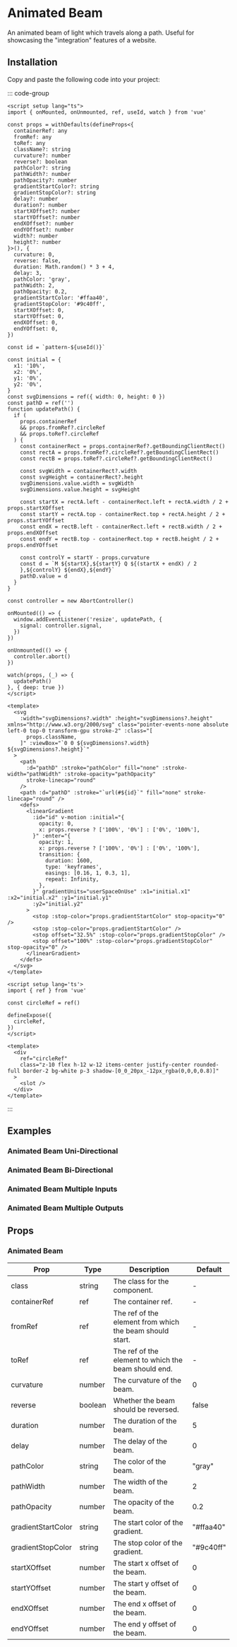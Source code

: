 # Animated Beam

An animated beam of light which travels along a path. Useful for showcasing the "integration" features of a website.

<demo src="../../src/example/animatedBeam/Demo.vue" srcCode="../../src/spark-ui-demos/animatedBeam/AnimatedBeam.vue" />

## Installation

Copy and paste the following code into your project:

::: code-group

```vue [AnimatedBeam.vue]
<script setup lang="ts">
import { onMounted, onUnmounted, ref, useId, watch } from 'vue'

const props = withDefaults(defineProps<{
  containerRef: any
  fromRef: any
  toRef: any
  className?: string
  curvature?: number
  reverse?: boolean
  pathColor?: string
  pathWidth?: number
  pathOpacity?: number
  gradientStartColor?: string
  gradientStopColor?: string
  delay?: number
  duration?: number
  startXOffset?: number
  startYOffset?: number
  endXOffset?: number
  endYOffset?: number
  width?: number
  height?: number
}>(), {
  curvature: 0,
  reverse: false,
  duration: Math.random() * 3 + 4,
  delay: 3,
  pathColor: 'gray',
  pathWidth: 2,
  pathOpacity: 0.2,
  gradientStartColor: '#ffaa40',
  gradientStopColor: '#9c40ff',
  startXOffset: 0,
  startYOffset: 0,
  endXOffset: 0,
  endYOffset: 0,
})

const id = `pattern-${useId()}`

const initial = {
  x1: '10%',
  x2: '0%',
  y1: '0%',
  y2: '0%',
}
const svgDimensions = ref({ width: 0, height: 0 })
const pathD = ref('')
function updatePath() {
  if (
    props.containerRef
    && props.fromRef?.circleRef
    && props.toRef?.circleRef
  ) {
    const containerRect = props.containerRef?.getBoundingClientRect()
    const rectA = props.fromRef?.circleRef?.getBoundingClientRect()
    const rectB = props.toRef?.circleRef?.getBoundingClientRect()

    const svgWidth = containerRect?.width
    const svgHeight = containerRect?.height
    svgDimensions.value.width = svgWidth
    svgDimensions.value.height = svgHeight

    const startX = rectA.left - containerRect.left + rectA.width / 2 + props.startXOffset
    const startY = rectA.top - containerRect.top + rectA.height / 2 + props.startYOffset
    const endX = rectB.left - containerRect.left + rectB.width / 2 + props.endXOffset
    const endY = rectB.top - containerRect.top + rectB.height / 2 + props.endYOffset

    const controlY = startY - props.curvature
    const d = `M ${startX},${startY} Q ${(startX + endX) / 2
    },${controlY} ${endX},${endY}`
    pathD.value = d
  }
}

const controller = new AbortController()

onMounted(() => {
  window.addEventListener('resize', updatePath, {
    signal: controller.signal,
  })
})

onUnmounted(() => {
  controller.abort()
})

watch(props, (_) => {
  updatePath()
}, { deep: true })
</script>

<template>
  <svg
    :width="svgDimensions?.width" :height="svgDimensions?.height" xmlns="http://www.w3.org/2000/svg" class="pointer-events-none absolute left-0 top-0 transform-gpu stroke-2" :class="[
      props.className,
    ]" :viewBox="`0 0 ${svgDimensions?.width} ${svgDimensions?.height}`"
  >
    <path
      :d="pathD" :stroke="pathColor" fill="none" :stroke-width="pathWidth" :stroke-opacity="pathOpacity"
      stroke-linecap="round"
    />
    <path :d="pathD" :stroke="`url(#${id}`" fill="none" stroke-linecap="round" />
    <defs>
      <linearGradient
        :id="id" v-motion :initial="{
          opacity: 0,
          x: props.reverse ? ['100%', '0%'] : ['0%', '100%'],
        }" :enter="{
          opacity: 1,
          x: props.reverse ? ['100%', '0%'] : ['0%', '100%'],
          transition: {
            duration: 1600,
            type: 'keyframes',
            easings: [0.16, 1, 0.3, 1],
            repeat: Infinity,
          },
        }" gradientUnits="userSpaceOnUse" :x1="initial.x1" :x2="initial.x2" :y1="initial.y1"
        :y2="initial.y2"
      >
        <stop :stop-color="props.gradientStartColor" stop-opacity="0" />
        <stop :stop-color="props.gradientStartColor" />
        <stop offset="32.5%" :stop-color="props.gradientStopColor" />
        <stop offset="100%" :stop-color="props.gradientStopColor" stop-opacity="0" />
      </linearGradient>
    </defs>
  </svg>
</template>
```

```vue [Circle.vue]
<script setup lang='ts'>
import { ref } from 'vue'

const circleRef = ref()

defineExpose({
  circleRef,
})
</script>

<template>
  <div
    ref="circleRef"
    class="z-10 flex h-12 w-12 items-center justify-center rounded-full border-2 bg-white p-3 shadow-[0_0_20px_-12px_rgba(0,0,0,0.8)]"
  >
    <slot />
  </div>
</template>
```

:::

## Examples

### Animated Beam Uni-Directional

<demo src="../../src/example/animatedBeam/AnimatedBeamUniDirectional.vue" srcCode="../../src/spark-ui-demos/animatedBeam/AnimatedBeamUniDirectional.vue" />

### Animated Beam Bi-Directional

<demo src="../../src/example/animatedBeam/AnimatedBeamBiDirectional.vue" srcCode="../../src/spark-ui-demos/animatedBeam/AnimatedBeamBiDirectional.vue" />

### Animated Beam Multiple Inputs

<demo src="../../src/example/animatedBeam/AnimatedBeamMultipleInputs.vue" srcCode="../../src/spark-ui-demos/animatedBeam/AnimatedBeamMultipleInputs.vue" />

### Animated Beam Multiple Outputs

<demo src="../../src/example/animatedBeam/Demo.vue" srcCode="../../src/spark-ui-demos/animatedBeam/AnimatedBeam.vue" />

## Props

### Animated Beam

| Prop               | Type    | Description                                              | Default   |
| ------------------ | ------- | -------------------------------------------------------- | --------- |
| class              | string  | The class for the component.                             | -         |
| containerRef       | ref     | The container ref.                                       | -         |
| fromRef            | ref     | The ref of the element from which the beam should start. | -         |
| toRef              | ref     | The ref of the element to which the beam should end.     | -         |
| curvature          | number  | The curvature of the beam.                               | 0         |
| reverse            | boolean | Whether the beam should be reversed.                     | false     |
| duration           | number  | The duration of the beam.                                | 5         |
| delay              | number  | The delay of the beam.                                   | 0         |
| pathColor          | string  | The color of the beam.                                   | "gray"    |
| pathWidth          | number  | The width of the beam.                                   | 2         |
| pathOpacity        | number  | The opacity of the beam.                                 | 0.2       |
| gradientStartColor | string  | The start color of the gradient.                         | "#ffaa40" |
| gradientStopColor  | string  | The stop color of the gradient.                          | "#9c40ff" |
| startXOffset       | number  | The start x offset of the beam.                          | 0         |
| startYOffset       | number  | The start y offset of the beam.                          | 0         |
| endXOffset         | number  | The end x offset of the beam.                            | 0         |
| endYOffset         | number  | The end y offset of the beam.                            | 0         |
